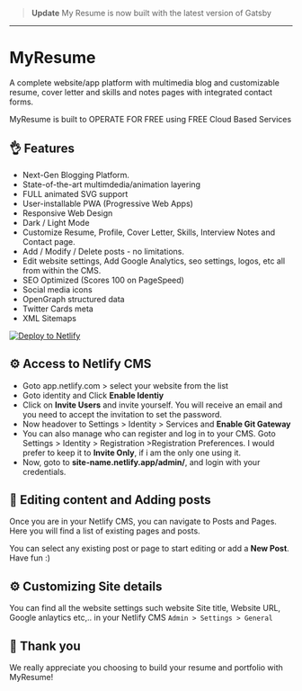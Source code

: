 > **Update** My Resume is now built with the latest version of Gatsby

---



# MyResume

A complete website/app platform with multimedia blog and customizable resume, cover letter and skills and notes pages with integrated contact forms. 

MyResume is built to OPERATE FOR FREE using FREE Cloud Based Services

## 👌 Features

- Next-Gen Blogging Platform.
- State-of-the-art multimdedia/animation layering
- FULL animated SVG support
- User-installable PWA (Progressive Web Apps)
- Responsive Web Design
- Dark / Light Mode
- Customize Resume, Profile, Cover Letter, Skills, Interview Notes and Contact page.
- Add / Modify / Delete posts - no limitations.
- Edit website settings, Add Google Analytics, seo settings, logos, etc all from  within the CMS.
- SEO Optimized (Scores 100 on PageSpeed)
- Social media icons
- OpenGraph structured data
- Twitter Cards meta
- XML Sitemaps

[![Deploy to Netlify](https://www.netlify.com/img/deploy/button.svg)](https://app.netlify.com/start/deploy?repository=https://github.com/myresumesite/default&utm_source=github&utm_medium=nextstarter-cs&utm_campaign=devex-cs)

## ⚙ Access to Netlify CMS

- Goto app.netlify.com > select your website from the list
- Goto identity and Click **Enable Identiy**
- Click on **Invite Users** and invite yourself. You will receive an email and you need to accept the invitation to set the password.
- Now headover to Settings > Identity > Services and **Enable Git Gateway**
- You can also manage who can register and log in to your CMS. Goto Settings > Identity > Registration >Registration Preferences. I would prefer to keep it to **Invite Only**, if i am the only one using it.
- Now, goto to **site-name.netlify.app/admin/**, and login with your credentials.

## 📝 Editing content and Adding posts

Once you are in your Netlify CMS, you can navigate to Posts and Pages. Here you will find a list of existing pages and posts.

You can select any existing post or page to start editing or add a **New Post**. Have fun :)

## ⚙ Customizing Site details

You can find all the website settings such website Site title, Website URL, Google anlaytics etc,.. in your Netlify CMS `Admin > Settings > General`


## 🙏 Thank you

We really appreciate you choosing to build your resume and portfolio with MyResume!

[myresume]: https://myresume.site
[gatsby]: https://gatsbyjs.org
[netlifycms]: https://www.netlifycms.org
[custom-domain]: https:/myresume.site/adding-custom-domain-netlify



